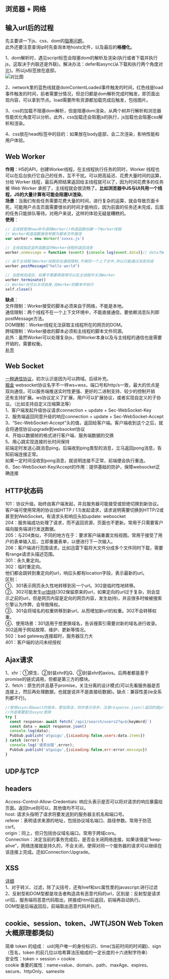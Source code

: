 ## 浏览器 + 网络
## 输入url后的过程
先主要讲一下js、css、dom的[阻塞问题](https://www.cnblogs.com/caizhenbo/p/6679478.html)。  
此外还要注意查询ip时先查询本地hosts文件，以及最后的**格栅化**。  
  
1、dom解析时，遇见script标签会阻塞dom的解析及渲染(执行或者下载并执行js，这取决于内联还是外联)。解决办法：defer和async(从下载和执行两个角度对比)。所以js标签放在底部。  
![对比图](/blog/assets/img/defer&async.png)  
  
2、network里的蓝色线就是domContentLoaded事件触发的时间，红色线是load事件触发的时间，前者需要分情况，但总归都是dom解析完成时触发，即页面出现内容，可以拿到节点。load需要所有资源都加载完成后触发，包括图片。  
  
3、css的加载不阻塞dom解析，但是阻塞dom渲染，从两个树并行解析和浏览器性能优化角度可以分析。此外，css加载还会阻塞js的执行，js加载也会阻塞css解析和渲染。  
  
4、css放在head标签中的目的：如果放在body底部，会二次渲染，影响性能和用户体验。  
  
## Web Worker
**作用**：H5的API，创建Worker线程，在主线程执行任务的同时，Worker 线程也可以在后台执行它自己的任务，互不干扰。可以把高延迟、花费大量时间的运算，分给 Worker 线程，最后再把结果返回给主线程就可以了，因为时间花费多的任务被 Web Worker 承担了，主线程就会很流畅了。**比如浏览器中JS与UI共用一个线程，JS的大量计算有可能会阻塞UI渲染**。  
**场景**：当我们有些任务需要花费大量的时间，进行复杂的运算，就会导致页面卡死，可能用户点击页面需要很长的时间才能响应，因为前面的任务还未完成，后面的任务只能排队等待。对用户来说，这样的体验无疑是糟糕的。  
**使用**：  
```javascript
// 主线程使用new命令调用Worker()构造函数创建一个Worker线程
// Worker构造函数接收参数为脚本文件路径
var worker = new Worker('xxxxx.js')

// 主线成指定监听函数监听Worker线程的返回消息
worker.onmessage = function (event) {console.log(event.data)}// data为Worker发来的数据

// 由于主线程与Worker线程存在通信限制,不再同一个上下文中,所以只能通过消息完成
worker.postMessage("hello world")

// 当使用完成后，如果不需要再使用可以在主线程中关闭Worker
worker.terminate()
// Worker也可以关闭自身,在Worker的脚本中执行
self.close()

```
**缺点**：  
文件限制：Worker接受的脚本必须来自于网络，不能是本地。  
通信限制：两个线程不在一个上下文环境中，不能直接通信，要依赖消息队列即postMessage方法。  
DOM限制：Worker线程无法获取主线程所在的网页的DOM。  
跨域限制：Worker接收的脚本必须和主线程的脚本文件同源。  
此外：虽然Worker可以处理复杂js，但Worker本身以及与主线程的通信也是需要开销的，需要权衡。  
[补充](https://yrq110.me/post/front-end/introduction-to-web-worker/)  
  
## Web Socket  
[一种通信协议](http://www.52im.net/forum.php?mod=viewthread&tid=332)，初次认识是因为可以跨域。后续补充。  
[掘金](https://juejin.cn/post/6844903544978407431#heading-12)
websocket协议名字不一样ws+wss，端口号和http/s一致，最大的优点是双向通信，可以服务端推送实时性更强、更好的二进制支持、较少的控制开销  
还有支持扩展。ws协议定义了扩展，用户可以扩展协议，或者实现自定义的子协议。（比如支持自定义压缩算法等）   
1、客户端发起升级协议请求connection + update + Sec-WebSocket-Key    
2、服务端返回同意升级的响应connection + update + Sec-WebSocket-Accept  
3、“Sec-WebSocket-Accept”头的值，返回给客户端。客户端收到这个之后，就会将通信协议upgrade到websocket协议  
4、开始以数据帧的格式进行客户端、服务端数据的交换  
5、用心跳实现连接的长时间保持  
前端定时发送心跳消息ping，后端收到ping类型的消息，立马返回pong消息，告知前端连接正常。  
如果一定时间没收到pong消息，就说明连接不正常，前端便会执行重连。  
6、Sec-WebSocket-Key/Accept的作用：提供基础的防护，保障websocket正确连接  
  
## HTTP状态码
101：协议升级。始终由客户端发起，并且服务器可能接受或拒绝切换到新协议。客户端可使用常用的协议(如HTTP / 1.1)发起请求，请求说明需要切换到HTTP/2或甚至到WebSocket。有请求头和响应头如update: websocket  
204：服务端成功处理了请求，而不返回资源，页面也不更新。常用于只需要客户端向服务端进行发送数据。  
205：与204类似，不同的地方在于：要求客户端重置文档视图。常用于接受了用户的表单输入后，立即重置表单，以便进行下一次输入。  
206：客户端进行范围请求。比如迅雷下载将大文件分成多个文件同时下载，需要有range请求头描述范围。  
301：永久重定向。  
302：临时重定向。  
他们都会跳转到重定向的url，响应头都有location字段，表示最新的url。  
区别：  
①、301表示网页永久性地转移到另一个url。302是临时性地转移。  
②、302可能发生[url劫持](https://github.com/chenyongyang/blog/issues/43)(302保留原来的url，如果定向的url过于复杂，则会显示之前的url，但是网页内容是定向的网页内容，发生劫持)，并且很多时候被搜索引擎认为作弊，会导致降权。    
③、301会将域名的权重转移到新url，从而增加新url的权重。302不会转移权重。  
④、使用场景：301适用于想更换域名，告诉搜索引需要对新的域名进行收录。302适用于网站故障、维护、更新等情况。  
502：bad gateway连接超时，服务器压力大  
401：客户端的访问未经授权  
  
## Ajax请求
1、xhr：①原生、②封装xhr的jQ、③封装xhr的axios。后两者都是基于promise的链式调用，但都是第三方的模块。  
2、fetch：原生的并且基于promise，关注分离的设计模式(可以先看服务器是否连接上，然后再处理数据，也就是说并不是直接给数据)。缺点：兼容性差(ie全系列都不行)。  
```js
//使用async和await的版本，更加简洁，同步表示异步。注意response.json()返回的是promise实例
//外部需要配合async使用
try {
  const response= await fetch(`/api1/search/users2?q=${keyWord}`)
  const data = await response.json()
  console.log(data);
  PubSub.publish('atguigu',{isLoading:false,users:data.items})
} catch (error) {
  console.log('请求出错',error);
  PubSub.publish('atguigu',{isLoading:false,err:error.message})
}
```  
  
## UDP与TCP
  
## headers
Access-Control-Allow-Credentials: 响应头表示是否可以将对请求的响应暴露给页面。返回true则可以，其他值均不可以。  
host: 请求头指明了请求将要发送到的服务器主机名和端口号。  
referer：表明请求来源的地址，包括协议域名端口、路径参数。常用于防范csrf。  
origin：同上，但只包括协议域名端口。常用于跨域cors。  
Connection：决定当前的事务完成后，是否会关闭网络连接。如果该值是“keep-alive”，网络连接就是持久的，不会关闭，使得对同一个服务器的请求可以继续在该连接上完成。还如Connection:Upgrade。  
  
## XSS
[详细](https://segmentfault.com/a/1190000016551188)  
1、对于转义、过滤，除了尖括号，还有href和src属性里的javascript:进行过滤  
2、反射型和DOM型都是攻击者构造具有恶意代码的url，区别是：反射型是请求url后，服务端将恶意代码取出，拼接成html后返回，前端再自动执行。  
DOM型是后端返回后，前端取出恶意代码并执行。  
  
## cookie、session、token、JWT(JSON Web Token 大概原理都类似)
简单 token 的组成： uid(用户唯一的身份标识)、time(当前时间的时间戳)、sign（签名，token 的前几位以哈希算法压缩成的一定长度的十六进制字符串）  
安全性：token > session > cookie  
cookie 重要的属性：name=value、domain、path、maxAge、expires、secure、httpOnly、samesite  
